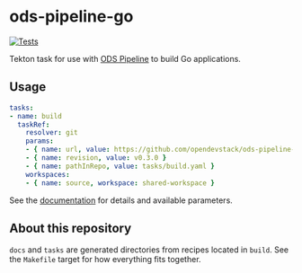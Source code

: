 # ods-pipeline-go

[![Tests](https://github.com/opendevstack/ods-pipeline-go/actions/workflows/main.yaml/badge.svg)](https://github.com/opendevstack/ods-pipeline-go/actions/workflows/main.yaml)

Tekton task for use with [ODS Pipeline](https://github.com/opendevstack/ods-pipeline) to build Go applications.

## Usage

```yaml
tasks:
- name: build
  taskRef:
    resolver: git
    params:
    - { name: url, value: https://github.com/opendevstack/ods-pipeline-go.git }
    - { name: revision, value: v0.3.0 }
    - { name: pathInRepo, value: tasks/build.yaml }
    workspaces:
    - { name: source, workspace: shared-workspace }
```

See the [documentation](https://github.com/opendevstack/ods-pipeline-go/blob/main/docs/task-build.adoc) for details and available parameters.

## About this repository

`docs` and `tasks` are generated directories from recipes located in `build`. See the `Makefile` target for how everything fits together.
